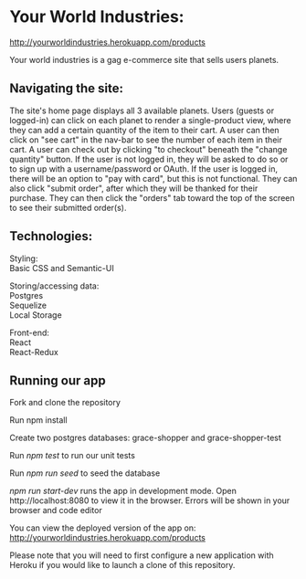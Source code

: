 # Your World Industries:

http://yourworldindustries.herokuapp.com/products

Your world industries is a gag e-commerce site that sells users planets.

## Navigating the site:

The site's home page displays all 3 available planets. Users (guests or logged-in) can click on each planet to render a single-product view, where they can add a certain quantity of the item to their cart. A user can then click on "see cart" in the nav-bar to see the number of each item in their cart. A user can check out by clicking "to checkout" beneath the "change quantity" button. If the user is not logged in, they will be asked to do so or to sign up with a username/password or OAuth. If the user is logged in, there will be  an option to "pay with card", but this is not functional. They can also click "submit order", after which they will be thanked for their purchase. They can then click the "orders" tab toward the top of the screen to see their submitted order(s). 

## Technologies:

Styling:<br />
Basic CSS and Semantic-UI<br />

Storing/accessing data:<br />
Postgres<br />
Sequelize<br />
Local Storage<br />

Front-end:<br />
React<br />
React-Redux<br />

## Running our app

Fork and clone the repository

Run npm install

Create two postgres databases: grace-shopper and grace-shopper-test

Run _npm test_ to run our unit tests

Run _npm run seed_ to seed the database

_npm run start-dev_ runs the app in development mode. Open http://localhost:8080 to view it in the browser. Errors will be shown in your browser and code editor

You can view the deployed version of the app on: http://yourworldindustries.herokuapp.com/products

Please note that you will need to first configure a new application with Heroku if you would like to launch a clone of this repository.
